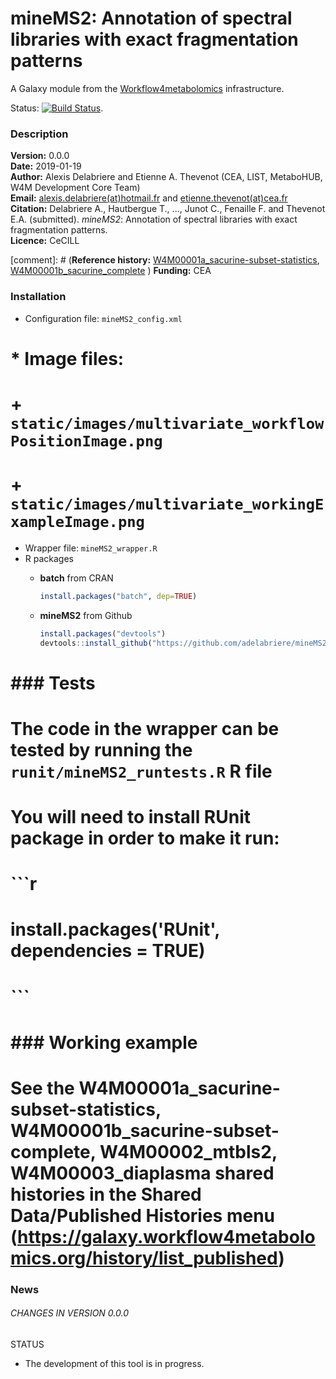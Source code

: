 mineMS2: Annotation of spectral libraries with exact fragmentation patterns
===========================================================================

A Galaxy module from the [Workflow4metabolomics](http://workflow4metabolomics.org) infrastructure.  

Status: [![Build Status](https://travis-ci.org/workflow4metabolomics/mineMS2.svg?branch=master)](https://travis-ci.org/workflow4metabolomics/mineMS2).

### Description

**Version:** 0.0.0  
**Date:** 2019-01-19  
**Author:** Alexis Delabriere and Etienne A. Thevenot (CEA, LIST, MetaboHUB, W4M Development Core Team)   
**Email:** [alexis.delabriere(at)hotmail.fr](mailto:alexis.delabriere@hotmail.fr) and [etienne.thevenot(at)cea.fr](mailto:etienne.thevenot@cea.fr)  
**Citation:** Delabriere A., Hautbergue T., ..., Junot C., Fenaille F. and Thevenot E.A. (submitted). *mineMS2*: Annotation of spectral libraries with exact fragmentation patterns.  
**Licence:** CeCILL 

[comment]: # (**Reference history:** [W4M00001a_sacurine-subset-statistics](http://galaxy.workflow4metabolomics.org/history/list_published), [W4M00001b_sacurine_complete](http://galaxy.workflow4metabolomics.org/history/list_published)    ) 
**Funding:** CEA

### Installation

* Configuration file: `mineMS2_config.xml` 
# * Image files: 
#   + `static/images/multivariate_workflowPositionImage.png` 
#   + `static/images/multivariate_workingExampleImage.png` 
* Wrapper file: `mineMS2_wrapper.R` 
* R packages  
  + **batch** from CRAN  
  
    ```r
    install.packages("batch", dep=TRUE)  
    ```

  + **mineMS2** from Github  
  
    ```r
    install.packages("devtools")  
    devtools::install_github("https://github.com/adelabriere/mineMS2")      
    ```

# ### Tests
# 
# The code in the wrapper can be tested by running the `runit/mineMS2_runtests.R` R file
# 
# You will need to install **RUnit** package in order to make it run:
# ```r
# install.packages('RUnit', dependencies = TRUE)
# ```
# 
# ### Working example  
# 
# See the **W4M00001a_sacurine-subset-statistics**, **W4M00001b_sacurine-subset-complete**, **W4M00002_mtbls2**, **W4M00003_diaplasma** shared histories in the **Shared Data/Published Histories** menu (https://galaxy.workflow4metabolomics.org/history/list_published) 

### News  

###### CHANGES IN VERSION 0.0.0  

STATUS  

 * The development of this tool is in progress.  
